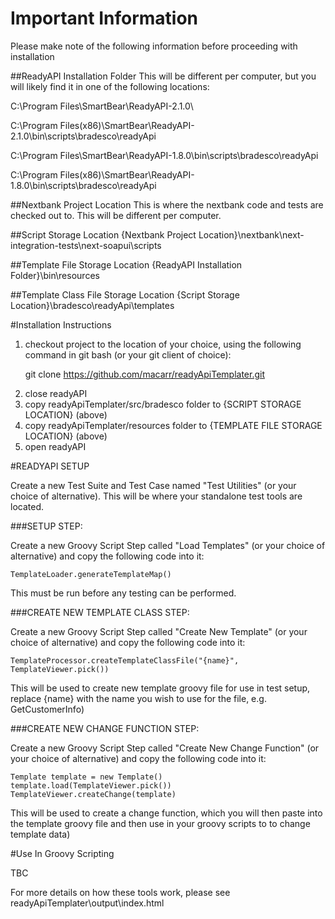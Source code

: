 <h1>Important Information</h1>
Please make note of the following information before proceeding with installation

##ReadyAPI Installation Folder
This will be different per computer, but you will likely find it in one of the following 
locations:

C:\Program Files\SmartBear\ReadyAPI-2.1.0\

C:\Program Files(x86)\SmartBear\ReadyAPI-2.1.0\bin\scripts\bradesco\readyApi

C:\Program Files\SmartBear\ReadyAPI-1.8.0\bin\scripts\bradesco\readyApi

C:\Program Files(x86)\SmartBear\ReadyAPI-1.8.0\bin\scripts\bradesco\readyApi

##Nextbank Project Location
This is where the nextbank code and tests are checked out to. This will be different per 
computer.

##Script Storage Location
{Nextbank Project Location}\nextbank\next-integration-tests\next-soapui\scripts

##Template File Storage Location
{ReadyAPI Installation Folder}\bin\resources

##Template Class File Storage Location
{Script Storage Location}\bradesco\readyApi\templates

#Installation Instructions

<ol><li>checkout project to the location of your choice, using the following command in 
git bash (or your git client of choice):

git clone https://github.com/macarr/readyApiTemplater.git
<li>close readyAPI
<li>copy readyApiTemplater/src/bradesco folder to {SCRIPT STORAGE LOCATION} (above)
<li>copy readyApiTemplater/resources folder to {TEMPLATE FILE STORAGE LOCATION} (above)
<li>open readyAPI
</ol>

#READYAPI SETUP

Create a new Test Suite and Test Case named "Test Utilities" (or your choice of alternative). 
This will be where your standalone test tools are located.

###SETUP STEP:

Create a new Groovy Script Step called "Load Templates" (or your choice of alternative) and
copy the following code into it: 

```TemplateLoader.generateTemplateMap()```

This must be run before any testing can be performed.

###CREATE NEW TEMPLATE CLASS STEP:

Create a new Groovy Script Step called "Create New Template" (or your choice of alternative)
and copy the following code into it:

```TemplateProcessor.createTemplateClassFile("{name}", TemplateViewer.pick())```

This will be used to create new template groovy file for use in test setup, replace {name}
with the name you wish to use for the file, e.g. GetCustomerInfo)

###CREATE NEW CHANGE FUNCTION STEP:

Create a new Groovy Script Step called "Create New Change Function" (or your choice of 
alternative) and copy the following code into it:

```
Template template = new Template()
template.load(TemplateViewer.pick())
TemplateViewer.createChange(template)
```

This will be used to create a change function, which you will then paste into the
template groovy file and then use in your groovy scripts to to change template data)

#Use In Groovy Scripting

TBC

For more details on how these tools work, please see readyApiTemplater\output\index.html